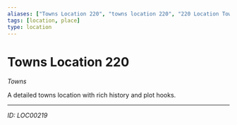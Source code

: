 ```yaml
---
aliases: ["Towns Location 220", "towns location 220", "220 Location Towns"]
tags: [location, place]
type: location
---
```


# Towns Location 220

*Towns*

A detailed towns location with rich history and plot hooks.

---
*ID: LOC00219*